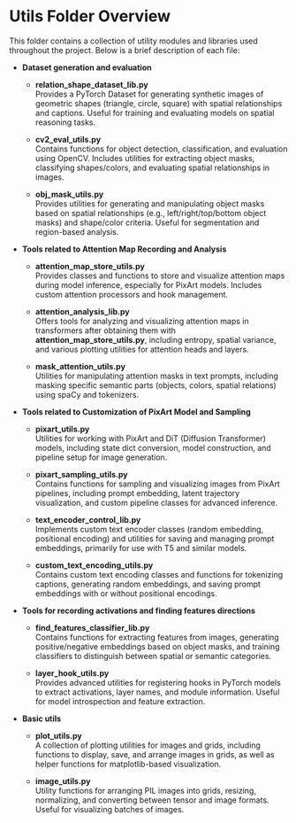 # Utils Folder Overview

This folder contains a collection of utility modules and libraries used throughout the project. Below is a brief description of each file:

* **Dataset generation and evaluation**
    * **relation_shape_dataset_lib.py**  
    Provides a PyTorch Dataset for generating synthetic images of geometric shapes (triangle, circle, square) with spatial relationships and captions. Useful for training and evaluating models on spatial reasoning tasks.

    * **cv2_eval_utils.py**  
    Contains functions for object detection, classification, and evaluation using OpenCV. Includes utilities for extracting object masks, classifying shapes/colors, and evaluating spatial relationships in images.

    * **obj_mask_utils.py**  
    Provides utilities for generating and manipulating object masks based on spatial relationships (e.g., left/right/top/bottom object masks) and shape/color criteria. Useful for segmentation and region-based analysis.

* **Tools related to Attention Map Recording and Analysis**
    * **attention_map_store_utils.py**  
    Provides classes and functions to store and visualize attention maps during model inference, especially for PixArt models. Includes custom attention processors and hook management.

    * **attention_analysis_lib.py**  
    Offers tools for analyzing and visualizing attention maps in transformers after obtaining them with **attention_map_store_utils.py**, including entropy, spatial variance, and various plotting utilities for attention heads and layers.

    * **mask_attention_utils.py**  
    Utilities for manipulating attention masks in text prompts, including masking specific semantic parts (objects, colors, spatial relations) using spaCy and tokenizers.

* **Tools related to Customization of PixArt Model and Sampling**
    * **pixart_utils.py**  
    Utilities for working with PixArt and DiT (Diffusion Transformer) models, including state dict conversion, model construction, and pipeline setup for image generation.

    * **pixart_sampling_utils.py**  
    Contains functions for sampling and visualizing images from PixArt pipelines, including prompt embedding, latent trajectory visualization, and custom pipeline classes for advanced inference.

    * **text_encoder_control_lib.py**  
    Implements custom text encoder classes (random embedding, positional encoding) and utilities for saving and managing prompt embeddings, primarily for use with T5 and similar models.

    * **custom_text_encoding_utils.py**  
    Contains custom text encoding classes and functions for tokenizing captions, generating random embeddings, and saving prompt embeddings with or without positional encodings.

* **Tools for recording activations and finding features directions**
    * **find_features_classifier_lib.py**  
    Contains functions for extracting features from images, generating positive/negative embeddings based on object masks, and training classifiers to distinguish between spatial or semantic categories.

    * **layer_hook_utils.py**  
    Provides advanced utilities for registering hooks in PyTorch models to extract activations, layer names, and module information. Useful for model introspection and feature extraction.
* **Basic utils**
    * **plot_utils.py**  
    A collection of plotting utilities for images and grids, including functions to display, save, and arrange images in grids, as well as helper functions for matplotlib-based visualization.

    * **image_utils.py**  
    Utility functions for arranging PIL images into grids, resizing, normalizing, and converting between tensor and image formats. Useful for visualizing batches of images.